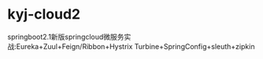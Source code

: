 # kyj-cloud2
springboot2.1新版springcloud微服务实战:Eureka+Zuul+Feign/Ribbon+Hystrix Turbine+SpringConfig+sleuth+zipkin
